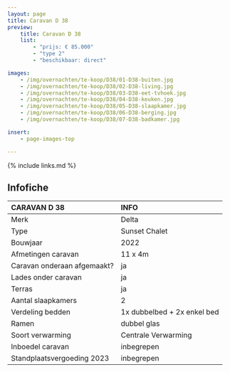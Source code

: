 ```yaml
---
layout: page
title: Caravan D 38
preview:
    title: Caravan D 38
    list:
        - "prijs: € 85.000"
        - "type 2"
        - "beschikbaar: direct"

images:
    - /img/overnachten/te-koop/D38/01-D38-buiten.jpg
    - /img/overnachten/te-koop/D38/02-D38-living.jpg
    - /img/overnachten/te-koop/D38/03-D38-eet-tvhoek.jpg
    - /img/overnachten/te-koop/D38/04-D38-keuken.jpg
    - /img/overnachten/te-koop/D38/05-D38-slaapkamer.jpg
    - /img/overnachten/te-koop/D38/06-D38-berging.jpg
    - /img/overnachten/te-koop/D38/07-D38-badkamer.jpg

insert:
    - page-images-top

---
```


{% include links.md %}



## Infofiche

CARAVAN D 38                | INFO        |
:---------------------------|:------------|
Merk                        |Delta
Type                        |Sunset Chalet
Bouwjaar                    |2022
Afmetingen caravan          |11 x 4m
Caravan onderaan afgemaakt? |ja
Lades onder caravan         |ja
Terras                      |ja
Aantal slaapkamers          |2
Verdeling bedden            |1x dubbelbed + 2x enkel bed
Ramen                       |dubbel glas
Soort verwarming            |Centrale Verwarming
Inboedel caravan            |inbegrepen
Standplaatsvergoeding 2023  |inbegrepen
